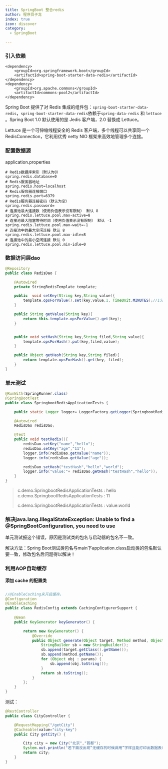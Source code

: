 ```yaml
---
title: SpringBoot 整合redis
author: 程序员子龙
index: true
icon: discover
category:
  - SpringBoot

---
```


### **引入依赖**

```
<dependency>
    <groupId>org.springframework.boot</groupId>
    <artifactId>spring-boot-starter-data-redis</artifactId>
</dependency>
<dependency>
    <groupId>org.apache.commons</groupId>
    <artifactId>commons-pool2</artifactId>
</dependency>
```

Spring Boot 提供了对 Redis 集成的组件包：`spring-boot-starter-data-redis`，`spring-boot-starter-data-redis`依赖于`spring-data-redis` 和 `lettuce` 。Spring Boot 1.0 默认使用的是 Jedis 客户端，2.0 替换成 Lettuce。

Lettuce 是一个可伸缩线程安全的 Redis 客户端，多个线程可以共享同一个 RedisConnection，它利用优秀 netty NIO 框架来高效地管理多个连接。

### 配置数据源

application.properties

```properties
# Redis数据库索引（默认为0）
spring.redis.database=0  
# Redis服务器地址
spring.redis.host=localhost
# Redis服务器连接端口
spring.redis.port=6379  
# Redis服务器连接密码（默认为空）
spring.redis.password=
# 连接池最大连接数（使用负值表示没有限制） 默认 8
spring.redis.lettuce.pool.max-active=8
# 连接池最大阻塞等待时间（使用负值表示没有限制） 默认 -1
spring.redis.lettuce.pool.max-wait=-1
# 连接池中的最大空闲连接 默认 8
spring.redis.lettuce.pool.max-idle=8
# 连接池中的最小空闲连接 默认 0
spring.redis.lettuce.pool.min-idle=0
```

### 数据访问层dao

```java
@Repository
public class RedisDao {

    @Autowired
    private StringRedisTemplate template;

    public  void setKey(String key,String value){
        template.opsForValue().set(key,value,1, TimeUnit.MINUTES);//1分钟过期
    }

    public String getValue(String key){
        return this.template.opsForValue().get(key);
    }


    public void setHash(String key,String filed,String value){
        template.opsForHash().put(key,filed,value);
    }

    public Object getHash(String key,String filed){
        return template.opsForHash().get(key, filed);
    }
}
```

### 单元测试

```java
@RunWith(SpringRunner.class)
@SpringBootTest
public class SpringbootRedisApplicationTests {

	public static Logger logger= LoggerFactory.getLogger(SpringbootRedisApplicationTests.class);

	@Autowired
	RedisDao redisDao;

	@Test
	public void testRedis(){
		redisDao.setKey("name","hello");
		redisDao.setKey("age","11");
		logger.info(redisDao.getValue("name"));
		logger.info(redisDao.getValue("age"));

		redisDao.setHash("testHash","hello","world");
		logger.info("value:"+ redisDao.getHash("testHash","hello"));
	}
}

```

> c.demo.SpringbootRedisApplicationTests   : hello
> c.demo.SpringbootRedisApplicationTests   : 11
>
>  c.demo.SpringbootRedisApplicationTests   : value:world

### 解决java.lang.IllegalStateException: Unable to find a @SpringBootConfiguration, you need to use

单元测试报这个错误，原因是测试类的包名与启动器的包名不一致。

解决方法：Spring Boot测试类包名与main下application.class启动类的包名默认要一致，修改包名后问题得以解决！

### 利用AOP自动缓存

**添加 cache 的配置类**

```java

//@EnableCaching来开启缓存。
@Configuration
@EnableCaching
public class RedisConfig extends CachingConfigurerSupport {
    
    @Bean
    public KeyGenerator keyGenerator() {

        return new KeyGenerator() {
            @Override
            public Object generate(Object target, Method method, Object... params) {
                StringBuilder sb = new StringBuilder();
                sb.append(target.getClass().getName());
                sb.append(method.getName());
                for (Object obj : params) {
                    sb.append(obj.toString());
                }
                return sb.toString();
            }
        };
    }
}
```

测试：

```java
@RestController
public class CityController {

    @RequestMapping("/getCity")
    @Cacheable(value="city-key")
    public City getCity() {

        City city = new City("北京","首都");
        System.out.println("若下面没出现“无缓存的时候调用”字样且能打印出数据表示测试成功");
        return city;
    }
}
```

